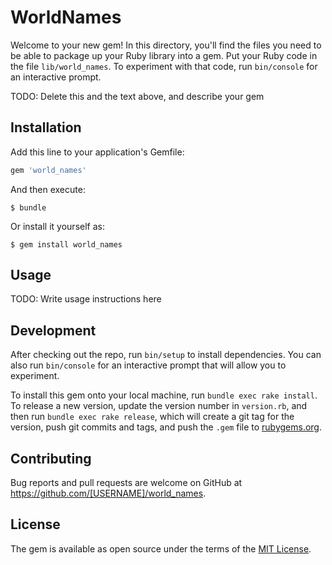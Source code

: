 # WorldNames

Welcome to your new gem! In this directory, you'll find the files you need to be able to package up your Ruby library into a gem. Put your Ruby code in the file `lib/world_names`. To experiment with that code, run `bin/console` for an interactive prompt.

TODO: Delete this and the text above, and describe your gem

## Installation

Add this line to your application's Gemfile:

```ruby
gem 'world_names'
```

And then execute:

    $ bundle

Or install it yourself as:

    $ gem install world_names

## Usage

TODO: Write usage instructions here

## Development

After checking out the repo, run `bin/setup` to install dependencies. You can also run `bin/console` for an interactive prompt that will allow you to experiment.

To install this gem onto your local machine, run `bundle exec rake install`. To release a new version, update the version number in `version.rb`, and then run `bundle exec rake release`, which will create a git tag for the version, push git commits and tags, and push the `.gem` file to [rubygems.org](https://rubygems.org).

## Contributing

Bug reports and pull requests are welcome on GitHub at https://github.com/[USERNAME]/world_names.


## License

The gem is available as open source under the terms of the [MIT License](http://opensource.org/licenses/MIT).

